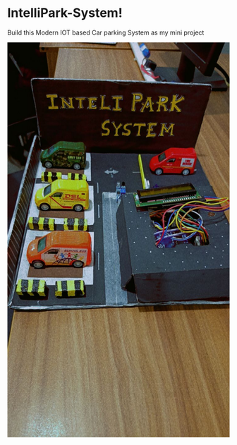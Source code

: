 # IntelliPark-System! 

Build this Modern IOT based Car parking System as my mini project 

![Alt text](IMG-20240108-WA0026.jpg)
